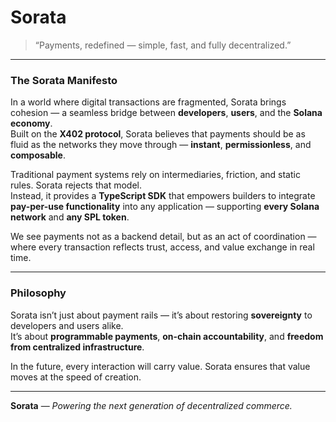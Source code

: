 # Sorata

> “Payments, redefined — simple, fast, and fully decentralized.”

---

### The Sorata Manifesto

In a world where digital transactions are fragmented, Sorata brings cohesion — a seamless bridge between **developers**, **users**, and the **Solana economy**.  
Built on the **X402 protocol**, Sorata believes that payments should be as fluid as the networks they move through — **instant**, **permissionless**, and **composable**.

Traditional payment systems rely on intermediaries, friction, and static rules. Sorata rejects that model.  
Instead, it provides a **TypeScript SDK** that empowers builders to integrate **pay-per-use functionality** into any application — supporting **every Solana network** and **any SPL token**.  

We see payments not as a backend detail, but as an act of coordination — where every transaction reflects trust, access, and value exchange in real time.

---

### Philosophy

Sorata isn’t just about payment rails — it’s about restoring **sovereignty** to developers and users alike.  
It’s about **programmable payments**, **on-chain accountability**, and **freedom from centralized infrastructure**.  

In the future, every interaction will carry value. Sorata ensures that value moves at the speed of creation.

---

**Sorata** — *Powering the next generation of decentralized commerce.*

